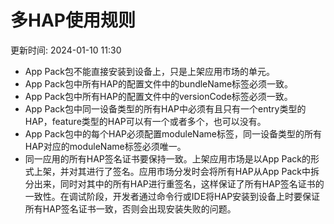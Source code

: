 # 多HAP使用规则

更新时间: 2024-01-10 11:30

* App Pack包不能直接安装到设备上，只是上架应用市场的单元。
* App Pack包中所有HAP的配置文件中的bundleName标签必须一致。
* App Pack包中所有HAP的配置文件中的versionCode标签必须一致。
* App Pack包中同一设备类型的所有HAP中必须有且只有一个entry类型的HAP，feature类型的HAP可以有一个或者多个，也可以没有。
* App Pack包中的每个HAP必须配置moduleName标签，同一设备类型的所有HAP对应的moduleName标签必须唯一。
* 同一应用的所有HAP签名证书要保持一致。上架应用市场是以App Pack的形式上架，并对其进行了签名。应用市场分发时会将所有HAP从App Pack中拆分出来，同时对其中的所有HAP进行重签名，这样保证了所有HAP签名证书的一致性。在调试阶段，开发者通过命令行或IDE将HAP安装到设备上时要保证所有HAP签名证书一致，否则会出现安装失败的问题。


